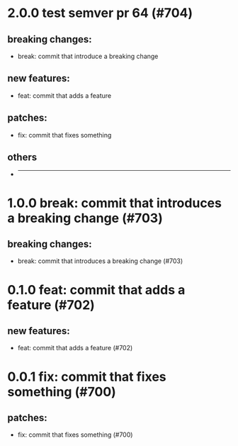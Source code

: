 # 2.0.0 test semver pr 64 (#704)

## breaking changes:
* break: commit that introduce a breaking change
## new features:
* feat: commit that adds a feature
## patches:
* fix: commit that fixes something
## others
* ---------

# 1.0.0 break: commit that introduces a breaking change (#703)

## breaking changes:
* break: commit that introduces a breaking change (#703)

# 0.1.0 feat: commit that adds a feature (#702)

## new features:
* feat: commit that adds a feature (#702)

# 0.0.1 fix: commit that fixes something (#700)

## patches:
* fix: commit that fixes something (#700)

